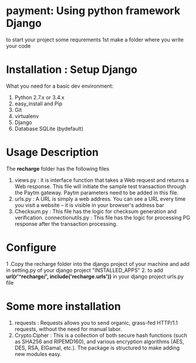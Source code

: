 # payment: Using python framework Django
to start your project some requrements
1st make a folder where you write your code

# Installation : Setup Django
What you need for a basic dev environment:

1. Python 2.7.x or 3.4.x
2. easy_install and Pip
3. Git
4. virtualenv
5. Django
6. Database SQLite (bydefault)

# Usage Description
The **recharge** folder has the following files
1. views.py : it is interface function that takes a Web request and returns a Web response. This file will initiate the sample test transaction through the Paytm gateway. Paytm parameters need to be added in this file.
2. urls.py : A URL is simply a web address. You can see a URL every time you visit a website – it is visible in your browser's address bar
3. Checksum.py : This file has the logic for checksum generation and verification.
connectionutils.py : This file has the logic for processing PG response after the transaction processing.

# Configure
1 .Copy the recharge folder into the django project of your machine and add in setting.py of your django project "INSTALLED_APPS"
2. to add **url(r'^recharge/', include('recharge.urls'))** in your django project urls.py file

# Some more installation
1. requests : Requests allows you to send organic, grass-fed HTTP/1.1 requests, without the need for manual labor. 
2. Crypto.Cipher : This is a collection of both secure hash functions (such as SHA256 and RIPEMD160), and various encryption algorithms (AES, DES, RSA, ElGamal, etc.). The package is structured to make adding new modules easy.
